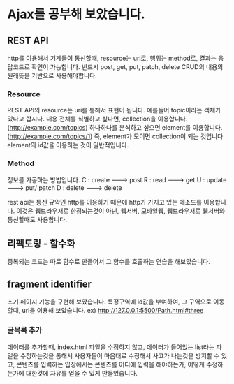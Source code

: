 # Ajax를 공부해 보았습니다.

## REST API

http를 이용해서 기계들이 통신할때,
resource는 uri로, 행위는 method로, 결과는 응답코드로 확인이 가능합니다.
반드시 post, get, put, patch, delete CRUD의 내용의 원래뜻을 기반으로 사용해야합니다.

### Resource

REST API의 resource는 uri를 통해서 표현이 됩니다.
예를들어 topic이라는 객체가 있다고 합시다.
내용 전체를 식별하고 싶다면, collection을 이용합니다. (http://example.com/topics)
하나하나를 분석하고 싶으면 element를 이용합니다. (http://example.com/topics/1) 즉, element가 모이면 collection이 되는 것입니다. element의 id값을 이용하는 것이 일반적입니다.

### Method

정보를 가공하는 방법입니다.
C : create ---> post
R : read ---> get
U : update ---> put/ patch
D : delete ---> delete

rest api는 통신 규약인 http를 이용하기 때문에 http가 가지고 있는 메소드를 이용합니다.
이것은 웹브라우저로 한정되는것이 아닌, 웹서버, 모바일웹, 웹브라우저로 웹서버와 통신할때도 사용합니다.

## 리펙토링 - 함수화

중복되는 코드는 따로 함수로 만들어서 그 함수를 호출하는 연습을 해보았습니다.

## fragment identifier

초기 페이지 기능을 구현해 보았습니다. 특정구역에 id값을 부여하여, 그 구역으로 이동할때, url을 이용해 보았습니다.
ex) http://127.0.0.1:5500/Path.html#three


### 글목록 추가
데이터를 추가할때, index.html 파일을 수정하지 않고, 데이터가 들어있는 list라는 파일을 수정하는것을 통해서 사용자들이 마음대로 수정해서 사고가 나는것을 방지할 수 있고, 콘텐츠를 입력하는 입장에서는 콘텐츠를 어디에 입력을 해야하는가, 어떻게 수정하는가에 대한것에 자유를 얻을 수 있게 만들었습니다.